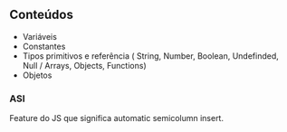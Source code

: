 ## Conteúdos

- Variáveis
- Constantes
- Tipos primitivos e referência ( String, Number, Boolean, Undefinded, Null / Arrays, Objects, Functions)
- Objetos 

### ASI

Feature do JS que significa automatic semicolumn insert.
